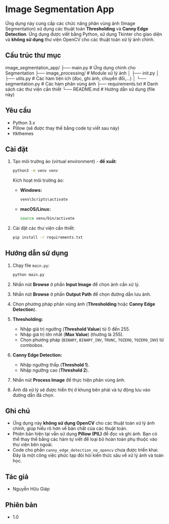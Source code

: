 # Image Segmentation App

Ứng dụng này cung cấp các chức năng phân vùng ảnh (Image Segmentation) sử dụng các thuật toán **Thresholding** và **Canny Edge Detection**. Ứng dụng được viết bằng Python, sử dụng Tkinter cho giao diện và **không sử dụng** thư viện OpenCV cho các thuật toán xử lý ảnh chính.

## Cấu trúc thư mục

image_segmentation_app/
├── main.py # Ứng dụng chính cho Segmentation
├── image_processing/ # Module xử lý ảnh
│ ├── init.py
│ ├── utils.py # Các hàm tiện ích (đọc, ghi ảnh, chuyển đổi,...)
│ └── segmentation.py # Các hàm phân vùng ảnh
├── requirements.txt # Danh sách các thư viện cần thiết
└── README.md # Hướng dẫn sử dụng (file này)

## Yêu cầu

- Python 3.x
- Pillow (sẽ được thay thế bằng code tự viết sau này)
- ttkthemes

## Cài đặt

1.  Tạo môi trường ảo (virtual environment) - **đề xuất**:

    ```bash
    python3 -m venv venv
    ```

    Kích hoạt môi trường ảo:

    - **Windows:**

      ```bash
      venv\Scripts\activate
      ```

    - **macOS/Linux:**

      ```bash
      source venv/bin/activate
      ```

2.  Cài đặt các thư viện cần thiết:

    ```bash
    pip install -r requirements.txt
    ```

## Hướng dẫn sử dụng

1.  Chạy file `main.py`:

    ```bash
    python main.py
    ```

2.  Nhấn nút **Browse** ở phần **Input Image** để chọn ảnh cần xử lý.
3.  Nhấn nút **Browse** ở phần **Output Path** để chọn đường dẫn lưu ảnh.
4.  Chọn phương pháp phân vùng ảnh (**Thresholding** hoặc **Canny Edge Detection**).
5.  **Thresholding:**
    - Nhập giá trị ngưỡng (**Threshold Value**) từ 0 đến 255.
    - Nhập giá trị lớn nhất (**Max Value**) (thường là 255).
    - Chọn phương pháp (`BINARY`, `BINARY_INV`, `TRUNC`, `TOZERO`, `TOZERO_INV`) từ combobox.
6.  **Canny Edge Detection:**
    - Nhập ngưỡng thấp (**Threshold 1**).
    - Nhập ngưỡng cao (**Threshold 2**).
7.  Nhấn nút **Process Image** để thực hiện phân vùng ảnh.
8.  Ảnh đã xử lý sẽ được hiển thị ở khung bên phải và tự động lưu vào đường dẫn đã chọn.

## Ghi chú

- Ứng dụng này **không sử dụng OpenCV** cho các thuật toán xử lý ảnh chính, giúp hiểu rõ hơn về bản chất của các thuật toán.
- Phiên bản hiện tại vẫn sử dụng **Pillow (PIL)** để đọc và ghi ảnh. Bạn có thể thay thế bằng các hàm tự viết để loại bỏ hoàn toàn phụ thuộc vào thư viện bên ngoài.
- Code cho phần `canny_edge_detection_no_opencv` chưa được triển khai. Đây là một công việc phức tạp đòi hỏi kiến thức sâu về xử lý ảnh và toán học.

## Tác giả

- Nguyễn Hữu Giáp

## Phiên bản

- 1.0
